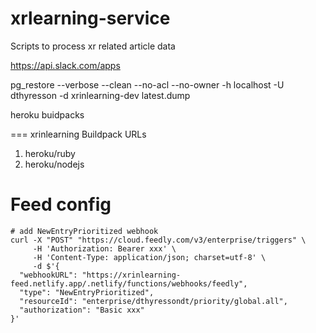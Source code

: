 # xrlearning-service

Scripts to process xr related article data

https://api.slack.com/apps

pg_restore --verbose --clean --no-acl --no-owner -h localhost -U dthyresson -d xrinlearning-dev latest.dump

heroku buidpacks

=== xrinlearning Buildpack URLs

1. heroku/ruby
2. heroku/nodejs

# Feed config

```
# add NewEntryPrioritized webhook
curl -X "POST" "https://cloud.feedly.com/v3/enterprise/triggers" \
     -H 'Authorization: Bearer xxx' \
     -H 'Content-Type: application/json; charset=utf-8' \
     -d $'{
  "webhookURL": "https://xrinlearning-feed.netlify.app/.netlify/functions/webhooks/feedly",
  "type": "NewEntryPrioritized",
  "resourceId": "enterprise/dthyressondt/priority/global.all",
  "authorization": "Basic xxx"
}'
```
